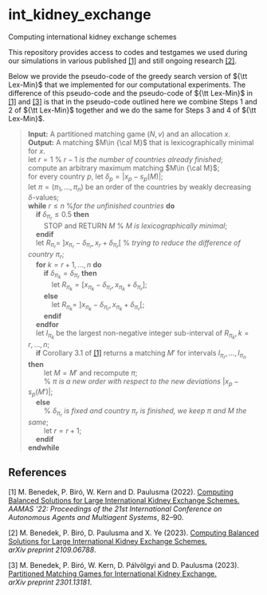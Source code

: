 # int_kidney_exchange
Computing international kidney exchange schemes

This repository provides access to codes and testgames we used during our simulations in various published [[1]](#1) and still ongoing research [[2]](#2).

Below we provide the pseudo-code of the greedy search version of ${\tt Lex-Min}$ that we implemented for our computational experiments. The difference of this pseudo-code and the pseudo-code of ${\tt Lex-Min}$ in [[1]](#1) and [[3]](#3) is that in the pseudo-code outlined here we combine Steps 1 and 2 of ${\tt Lex-Min}$ together and we do the same for Steps 3 and 4 of ${\tt Lex-Min}$.

> **Input:** A partitioned matching game $(N,v)$ and an allocation $x$.<br>
> **Output:** A matching $M\in {\cal M}$ that is lexicographically minimal for $x$.<br>
> let $r=1$ \% $r-1$ *is the number of countries already finished*\;<br>
> compute an arbitrary maximum matching $M\in {\cal M}$\;<br>
> for every country $p$, let $\delta_p=|x_p-s_p(M)|$\;<br>
> let $\pi=(\pi_1,\ldots,\pi_n)$ be an order of the countries by weakly decreasing $\delta$-values\;<br>
> **while** $r \leq n$ \%*for the unfinished countries* **do**<br>
> &nbsp;&nbsp;&nbsp;&nbsp;**if** $\delta_{\pi_r}\leq 0.5$ **then**<br>
> &nbsp;&nbsp;&nbsp;&nbsp;&nbsp;&nbsp;&nbsp;&nbsp;STOP and RETURN $M$ \% $M$ *is lexicographically minimal*\;<br>
> &nbsp;&nbsp;&nbsp;&nbsp;**endif**<br>
> &nbsp;&nbsp;&nbsp;&nbsp;let $R_{\pi_r}=\ ]x_{\pi_r}-\delta_{\pi_r}, x_r+\delta_{\pi_r}[$ \% *trying to reduce the difference of country* ${\pi_r}$\;<br>
> &nbsp;&nbsp;&nbsp;&nbsp;**for** $k=r+1,\dots, n$ **do**<br>
> &nbsp;&nbsp;&nbsp;&nbsp;&nbsp;&nbsp;&nbsp;&nbsp;**if** $\delta_{\pi_k}=\delta_{\pi_r}$ **then**<br>
> &nbsp;&nbsp;&nbsp;&nbsp;&nbsp;&nbsp;&nbsp;&nbsp;&nbsp;&nbsp;&nbsp;&nbsp;let $R_{\pi_k}=[x_{\pi_k}-\delta_{\pi_r}, x_{\pi_k}+\delta_{\pi_r}]$\;<br>
> &nbsp;&nbsp;&nbsp;&nbsp;&nbsp;&nbsp;&nbsp;&nbsp;**else**<br>
> &nbsp;&nbsp;&nbsp;&nbsp;&nbsp;&nbsp;&nbsp;&nbsp;&nbsp;&nbsp;&nbsp;&nbsp;let $R_{\pi_k}=\ ]x_{\pi_k}-\delta_{\pi_r}, x_{\pi_k}+\delta_{\pi_r}[$\;<br>
> &nbsp;&nbsp;&nbsp;&nbsp;&nbsp;&nbsp;&nbsp;&nbsp;**endif**<br>
> &nbsp;&nbsp;&nbsp;&nbsp;**endfor**<br>
> &nbsp;&nbsp;&nbsp;&nbsp;let $I_{\pi_k}$ be the largest non-negative integer sub-interval of $R_{\pi_k}, k=r, \dots, n$\; <br>
> &nbsp;&nbsp;&nbsp;&nbsp;**if** Corollary 3.1 of [[1]](#1) returns a matching $M'$ for intervals $I_{\pi_r},\ldots,I_{\pi_n}$ **then**<br>
> &nbsp;&nbsp;&nbsp;&nbsp;&nbsp;&nbsp;&nbsp;&nbsp;let $M=M'$ and recompute $\pi$\;<br>
> &nbsp;&nbsp;&nbsp;&nbsp;&nbsp;&nbsp;&nbsp;&nbsp;\% $\pi$ *is a new order with respect to the new deviations* $|x_p-s_p(M')|$\;<br>
> &nbsp;&nbsp;&nbsp;&nbsp;**else**<br>
> &nbsp;&nbsp;&nbsp;&nbsp;&nbsp;&nbsp;&nbsp;&nbsp;\% $\delta_{\pi_r}$ *is fixed and country* ${\pi_r}$ *is finished, we keep* $\pi$ *and* $M$ *the same*\;<br>
> &nbsp;&nbsp;&nbsp;&nbsp;&nbsp;&nbsp;&nbsp;&nbsp;let $r=r+1$\;<br>
> &nbsp;&nbsp;&nbsp;&nbsp;**endif**<br>
> **endwhile**<br>

## References
<a id="1">[1]</a> 
M. Benedek, P. Biró, W. Kern and D. Paulusma (2022).
[Computing Balanced Solutions for Large International Kidney Exchange Schemes.](https://dl.acm.org/doi/10.5555/3535850.3535861)<br>
*AAMAS '22: Proceedings of the 21st International Conference on Autonomous Agents and Multiagent Systems*, 82&ndash;90.

<a id="2">[2]</a> 
M. Benedek, P. Biró, D. Paulusma and X. Ye (2023).
[Computing Balanced Solutions for Large International Kidney Exchange Schemes.](https://arxiv.org/abs/2109.06788)<br>
*arXiv preprint 2109.06788*.

<a id="3">[3]</a> 
M. Benedek, P. Biró, W. Kern, D. Pálvölgyi and D. Paulusma (2023).
[Partitioned Matching Games for International Kidney Exchange.](https://arxiv.org/abs/2301.13181)<br>
*arXiv preprint 2301.13181*.
